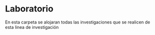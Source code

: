 # Laboratorio

En esta carpeta se alojaran todas las investigaciones que se realicen de esta linea de investigación

